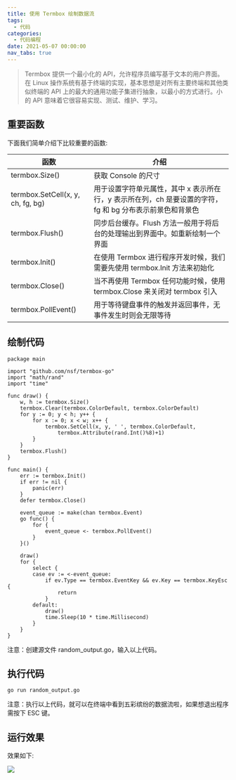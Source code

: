 ```yaml
---
title: 使用 Termbox 绘制数据流
tags:
  - 代码
categories:
  - 代码编程
date: 2021-05-07 00:00:00
nav_tabs: true
---
```


> Termbox 提供一个最小化的 API，允许程序员编写基于文本的用户界面。在 Linux 操作系统有基于终端的实现，基本思想是对所有主要终端和其他类似终端的 API 上的最大的通用功能子集进行抽象，以最小的方式进行。小的 API 意味着它很容易实现、测试、维护、学习。

<!-- more -->

## 重要函数

下面我们简单介绍下比较重要的函数:

| 函数 | 介绍 |
| - | - |
| termbox.Size() | 获取 Console 的尺寸 |
| termbox.SetCell(x, y, ch, fg, bg) | 用于设置字符单元属性，其中 x 表示所在行，y 表示所在列，ch 是要设置的字符，fg 和 bg 分布表示前景色和背景色 |
| termbox.Flush() | 同步后台缓存。Flush 方法一般用于将后台的处理输出到界面中。如重新绘制一个界面 |
| termbox.Init() | 在使用 Termbox 进行程序开发时候，我们需要先使用 termbox.Init 方法来初始化 |
| termbox.Close() | 当不再使用 Termbox 任何功能时候，使用 termbox.Close 来关闭对 termbox 引入 |
| termbox.PollEvent() | 用于等待键盘事件的触发并返回事件，无事件发生时则会无限等待 |

## 绘制代码

```
package main

import "github.com/nsf/termbox-go"
import "math/rand"
import "time"

func draw() {
    w, h := termbox.Size()
    termbox.Clear(termbox.ColorDefault, termbox.ColorDefault)
    for y := 0; y < h; y++ {
        for x := 0; x < w; x++ {
            termbox.SetCell(x, y, ' ', termbox.ColorDefault,
                termbox.Attribute(rand.Int()%8)+1)
        }
    }
    termbox.Flush()
}

func main() {
    err := termbox.Init()
    if err != nil {
        panic(err)
    }
    defer termbox.Close()

    event_queue := make(chan termbox.Event)
    go func() {
        for {
            event_queue <- termbox.PollEvent()
        }
    }()

    draw()
    for {
        select {
        case ev := <-event_queue:
            if ev.Type == termbox.EventKey && ev.Key == termbox.KeyEsc {
                return
            }
        default:
            draw()
            time.Sleep(10 * time.Millisecond)
        }
    }
}
```

注意：创建源文件 random_output.go，输入以上代码。

## 执行代码

```
go run random_output.go
```

注意：执行以上代码，就可以在终端中看到五彩缤纷的数据流啦，如果想退出程序需按下 ESC 键。

## 运行效果

效果如下:

![](https://cdn.dusays.com/2021/05/339-1.jpg)
